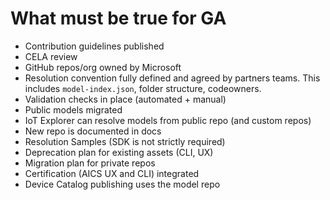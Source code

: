 # What must be true for GA

- Contribution guidelines published
- CELA review
- GitHub repos/org owned by Microsoft
- Resolution convention fully defined and agreed by partners teams. This includes `model-index.json`, folder structure, codeowners.
- Validation checks in place (automated + manual)
- Public models migrated
- IoT Explorer can resolve models from public repo (and custom repos)
- New repo is documented in docs
- Resolution Samples (SDK is not strictly required)
- Deprecation plan for existing assets (CLI, UX)
- Migration plan for private repos
- Certification (AICS UX and CLI) integrated
- Device Catalog publishing uses the model repo
